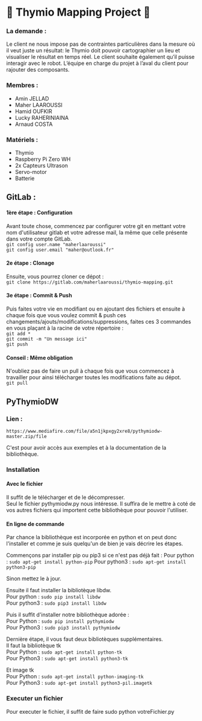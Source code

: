 # &#x1F53A; Thymio Mapping Project &#x1F53A;

### La demande :
Le client ne nous impose pas de contraintes particulières dans la mesure où il veut
juste un résultat: le Thymio doit pouvoir cartographier un lieu et visualiser le résultat
en temps réel. Le client souhaite également qu’il puisse interagir avec le robot.
L’équipe en charge du projet à l’aval du client pour rajouter des composants.

### Membres :
* Amin JELLAD
* Maher LAAROUSSI
* Hamid OUFKIR
* Lucky RAHERINIAINA
* Arnaud COSTA

### Matériels :
* Thymio
* Raspberry Pi Zero WH
* 2x Capteurs Ultrason
* Servo-motor
* Batterie


## GitLab :
#### 1ère étape : Configuration
Avant toute chose, commencez par configurer votre git en mettant votre nom d'utilisateur gitlab et votre adresse mail, la même que celle présente dans votre compte GitLab.  
`git config user.name "maherlaaroussi"`  
`git config user.email "maher@outlook.fr"`

#### 2e étape : Clonage
Ensuite, vous pourrez cloner ce dépot :  
`git clone https://gitlab.com/maherlaaroussi/thymio-mapping.git`

#### 3e étape : Commit & Push
Puis faites votre vie en modifiant ou en ajoutant des fichiers et ensuite à chaque fois que vous voulez commit & push ces changements/ajouts/modifications/suppressions, faites ces 3 commandes en vous plaçant à la racine de votre répertoire :  
`git add *`  
`git commit -m "Un message ici"`  
`git push`

#### Conseil : Même obligation
N'oubliez pas de faire un pull à chaque fois que vous commencez à travailler pour ainsi télécharger toutes les modifications faite au dépot.  
`git pull`  


## PyThymioDW

### Lien :
`https://www.mediafire.com/file/a5n1jkpxgy2xre8/pythymiodw-master.zip/file`

C'est pour avoir accès aux exemples et à la documentation de la bibliothèque.
### Installation
#### Avec le fichier
Il suffit de le télécharger et de le décompresser.  
Seul le fichier pythymiodw.py nous intéresse. Il suffira de le mettre à coté de vos autres fichiers qui importent cette bibliothèque pour pouvoir l'utiliser.

#### En ligne de commande
Par chance la bibliothèque est incorporée en python et on peut donc l'installer et comme je suis quelqu'un de bien je vais décrire les étapes.

Commençons par installer pip ou pip3 si ce n'est pas déjà fait :
Pour python  : `sudo apt-get install python-pip`
Pour python3 : `sudo apt-get install python3-pip`

Sinon mettez le à jour.

Ensuite il faut installer la bibliotèque libdw.  
Pour python  : `sudo pip install libdw`  
Pour python3 :  `sudo pip3 install libdw`  

Puis il suffit d'installer notre bibliothèque adorée :   
Pour Python  : `sudo pip install pythymiodw`  
Pour Python3 : `sudo pip3 install pythymiodw`  

Dernière étape, il vous faut deux bibliotèques supplémentaires.  
Il faut la bibliotèque tk  
Pour Python   : `sudo apt-get install python-tk`  
Pour Python3  : `sudo apt-get install python3-tk`  

Et image tk  
Pour Python   : `sudo apt-get install python-imaging-tk`  
Pour Python3  : `sudo apt-get install python3-pil.imagetk`  

### Executer un fichier
Pour executer le fichier, il suffit de faire sudo python votreFichier.py
